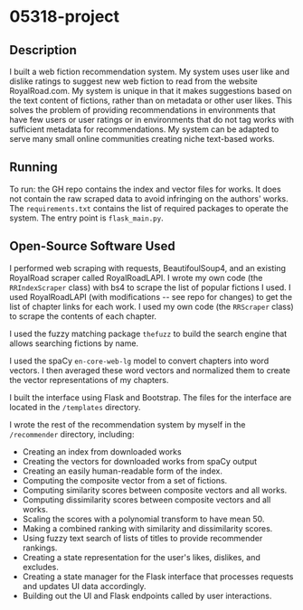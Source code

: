 # 05318-project

## Description

I built a web fiction recommendation system. My system uses user like and 
dislike ratings to suggest new web fiction to read from the website 
RoyalRoad.com. My system is unique in that it makes suggestions based on the 
text content of fictions, rather than on metadata or other user likes. 
This solves the problem of providing recommendations in environments that have 
few users or user ratings or in environments that do not tag works with 
sufficient metadata for recommendations. My system can be adapted to serve many 
small online communities creating niche text-based works.


## Running

To run: the GH repo contains the index and vector files for works. It does not
contain the raw scraped data to avoid infringing on the authors' works. The
`requirements.txt` contains the list of required packages to operate the system.
The entry point is `flask_main.py`.

## Open-Source Software Used

I performed web scraping with requests, BeautifoulSoup4, and an existing 
RoyalRoad scraper called RoyalRoadLAPI.
I wrote my own code (the `RRIndexScraper` class) with bs4 to scrape the list of 
popular fictions I used. I used RoyalRoadLAPI (with modifications -- see repo 
for changes) to get the list of chapter links for each work.
I used my own code (the `RRScraper` class) to scrape the contents of each 
chapter.

I used the fuzzy matching package `thefuzz` to build the search engine that 
allows searching fictions by name.

I used the spaCy `en-core-web-lg` model to convert chapters into word vectors.
I then averaged these word vectors and normalized them to create the vector
representations of my chapters.

I built the interface using Flask and Bootstrap.
The files for the interface are located in the `/templates` directory.

I wrote the rest of the recommendation system by myself in the `/recommender`
directory, including:
 * Creating an index from downloaded works
 * Creating the vectors for downloaded works from spaCy output
 * Creating an easily human-readable form of the index.
 * Computing the composite vector from a set of fictions.
 * Computing similarity scores between composite vectors and all works.
 * Computing dissimilarity scores between composite vectors and all works.
 * Scaling the scores with a polynomial transform to have mean 50.
 * Making a combined ranking with similarity and dissimilarity scores.
 * Using fuzzy text search of lists of titles to provide recommender rankings.
 * Creating a state representation for the user's likes, dislikes, and excludes.
 * Creating a state manager for the Flask interface that processes requests
    and updates UI data accordingly.
 * Building out the UI and Flask endpoints called by user interactions.
 